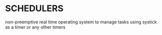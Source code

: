 # SCHEDULERS
 non-preemptive real time operating
system to manage tasks using systick as a
timer or any other timers
